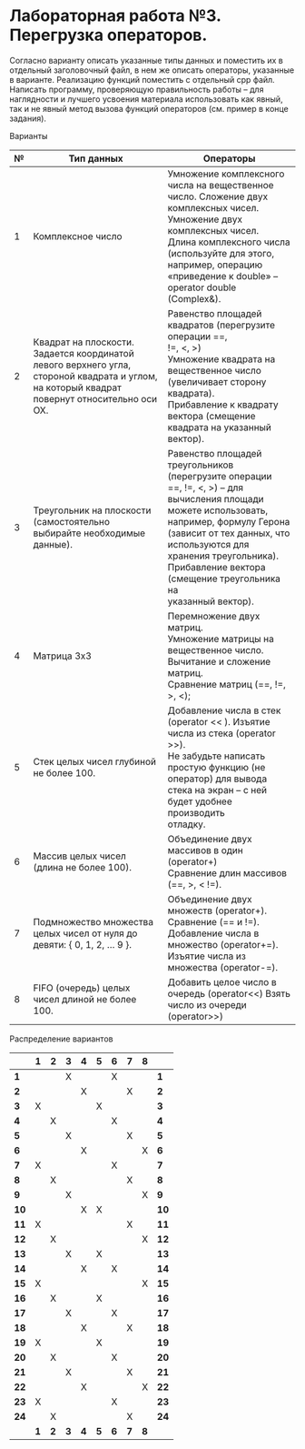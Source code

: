# Лабораторная работа №3. Перегрузка операторов.

Согласно варианту описать указанные типы данных и поместить их в отдельный заголовочный файл, в нем же описать операторы, указанные в варианте. Реализацию функций поместить с отдельный cpp файл.
Написать программу, проверяющую правильность работы – для наглядности и лучшего усвоения материала использовать как явный, так и не явный метод вызова функций операторов (см. пример в конце задания).

Варианты

| № | Тип данных                                                                                                                                   | Операторы                                                                                                                                                                                                                                                                                   |
| - | -------------------------------------------------------------------------------------------------------------------------------------------- | ------------------------------------------------------------------------------------------------------------------------------------------------------------------------------------------------------------------------------------------------------------------------------------------- |
| 1 | Комплексное число                                                                                                                            | Умножение комплексного числа на вещественное число. Сложение двух комплексных чисел.<br>Умножение двух комплексных чисел.<br>Длина комплексного числа (используйте для этого, например, операцию «приведение к double» – operator double (Complex&).                                        |
| 2 | Квадрат на плоскости. Задается координатой левого верхнего угла, стороной квадрата и углом, на который квадрат повернут относительно оси OX. | Равенство площадей квадратов (перегрузите операции ==,<br>!=, <, >)<br>Умножение квадрата на вещественное число (увеличивает сторону квадрата).<br>Прибавление к квадрату вектора (смещение квадрата на указанный вектор).                                                                  |
| 3 | Треугольник на плоскости (самостоятельно выбирайте необходимые данные).                                                                      | Равенство площадей треугольников (перегрузите операции<br>\==, !=, <, >) – для вычисления площади можете использовать, например, формулу Герона (зависит от тех данных, что используются для хранения треугольника).<br>Прибавление вектора (смещение треугольника на<br>указанный вектор). |
| 4 | Матрица 3x3                                                                                                                                  | Перемножение двух матриц.<br>Умножение матрицы на вещественное число. Вычитание и сложение матриц.<br>Сравнение матриц (==, !=, >, <);                                                                                                                                                      |
| 5 | Стек целых чисел глубиной не более 100.                                                                                                      | Добавление числа в стек (operator << ). Изъятие числа из стека (operator >>).<br>Не забудьте написать простую функцию (не оператор) для вывода стека на экран – с ней будет удобнее производить<br>отладку.                                                                                 |
| 6 | Массив целых чисел<br>(длина не более 100).                                                                                                  | Объединение двух массивов в один (operator+)<br>Сравнение длин массивов (==, >, < !=).                                                                                                                                                                                                      |
| 7 | Подмножество множества целых чисел от нуля до девяти: { 0, 1, 2, … 9 }.                                                                      | Объединение двух множеств (operator+). Сравнение (== и !=).<br>Добавление числа в множество (operator+=).<br>Изъятие числа из множества (operator-=).                                                                                                                                       |
| 8 | FIFO (очередь) целых<br>чисел длиной не более 100.                                                                                           | Добавить целое число в очередь (operator<<) Взять число из очереди (operator>>)                                                                                                                                                                                                             |


Распределение вариантов

|        | **1** | **2** | **3** | **4** | **5** | **6** | **7** | **8** |        |
| ------ | ----- | ----- | ----- | ----- | ----- | ----- | ----- | ----- | ------ |
| **1**  |       |       | X     |       |       | X     |       |       | **1**  |
| **2**  |       |       |       | X     |       |       | X     |       | **2**  |
| **3**  | X     |       |       |       | X     |       |       |       | **3**  |
| **4**  |       | X     |       |       |       | X     |       |       | **4**  |
| **5**  |       |       | X     |       |       |       | X     |       | **5**  |
| **6**  |       |       |       | X     |       |       |       | X     | **6**  |
| **7**  | X     |       |       |       |       | X     |       |       | **7**  |
| **8**  |       | X     |       |       |       |       | X     |       | **8**  |
| **9**  |       |       | X     |       |       |       |       | X     | **9**  |
| **10** |       |       |       | X     | X     |       |       |       | **10** |
| **11** | X     |       |       |       |       |       | X     |       | **11** |
| **12** |       | X     |       |       |       |       |       | X     | **12** |
| **13** |       |       | X     |       | X     |       |       |       | **13** |
| **14** |       |       |       | X     |       | X     |       |       | **14** |
| **15** | X     |       |       |       |       |       |       | X     | **15** |
| **16** |       | X     |       |       | X     |       |       |       | **16** |
| **17** |       |       | X     |       |       | X     |       |       | **17** |
| **18** |       |       |       | X     |       |       | X     |       | **18** |
| **19** | X     |       |       |       | X     |       |       |       | **19** |
| **20** |       | X     |       |       |       | X     |       |       | **20** |
| **21** |       |       | X     |       |       |       | X     |       | **21** |
| **22** |       |       |       | X     |       |       |       | X     | **22** |
| **23** | X     |       |       |       |       | X     |       |       | **23** |
| **24** |       | X     |       |       |       |       | X     |       | **24** |
|        | **1** | **2** | **3** | **4** | **5** | **6** | **7** | **8** |        |
